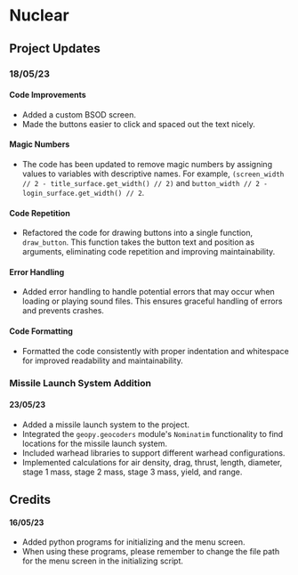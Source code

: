 # Nuclear

## Project Updates

### 18/05/23
#### Code Improvements
- Added a custom BSOD screen.
- Made the buttons easier to click and spaced out the text nicely.

#### Magic Numbers
- The code has been updated to remove magic numbers by assigning values to variables with descriptive names. For example, `(screen_width // 2 - title_surface.get_width() // 2)` and `button_width // 2 - login_surface.get_width() // 2`.

#### Code Repetition
- Refactored the code for drawing buttons into a single function, `draw_button`. This function takes the button text and position as arguments, eliminating code repetition and improving maintainability.

#### Error Handling
- Added error handling to handle potential errors that may occur when loading or playing sound files. This ensures graceful handling of errors and prevents crashes.

#### Code Formatting
- Formatted the code consistently with proper indentation and whitespace for improved readability and maintainability.

### Missile Launch System Addition
#### 23/05/23
- Added a missile launch system to the project.
- Integrated the `geopy.geocoders` module's `Nominatim` functionality to find locations for the missile launch system.
- Included warhead libraries to support different warhead configurations.
- Implemented calculations for air density, drag, thrust, length, diameter, stage 1 mass, stage 2 mass, stage 3 mass, yield, and range.

## Credits
#### 16/05/23
- Added python programs for initializing and the menu screen.
- When using these programs, please remember to change the file path for the menu screen in the initializing script.
